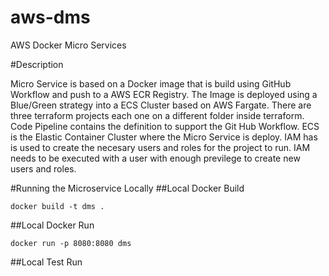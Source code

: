 # aws-dms
AWS Docker Micro Services

#Description

Micro Service is based on a Docker image that is build using GitHub Workflow and push to a AWS ECR Registry.
The Image is deployed using a Blue/Green strategy into a ECS Cluster based on AWS Fargate.
There are three terraform projects each one on a different folder inside terraform.
Code Pipeline contains the definition to support the Git Hub Workflow.
ECS is the Elastic Container Cluster where the Micro Service is deploy.
IAM has is used to create the necesary users and roles for the project to run.
IAM needs to be executed with a user with enough previlege to create new users and roles.


#Running the Microservice Locally
##Local Docker Build
```
docker build -t dms .
```
##Local Docker Run
```
docker run -p 8080:8080 dms
```
##Local Test Run
```

```